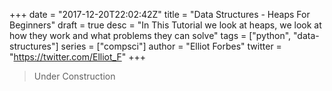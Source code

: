 +++
date = "2017-12-20T22:02:42Z"
title = "Data Structures - Heaps For Beginners"
draft = true
desc = "In This Tutorial we look at heaps, we look at how they work and what problems they can solve"
tags = ["python", "data-structures"]
series = ["compsci"]
author = "Elliot Forbes"
twitter = "https://twitter.com/Elliot_F"
+++

> Under Construction
